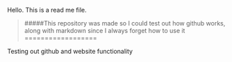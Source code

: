 Hello. This is a read me file. 
>#####This repository was made so I could test out how github works, along with markdown since I always forget how to use it
==================

Testing out github and website functionality
